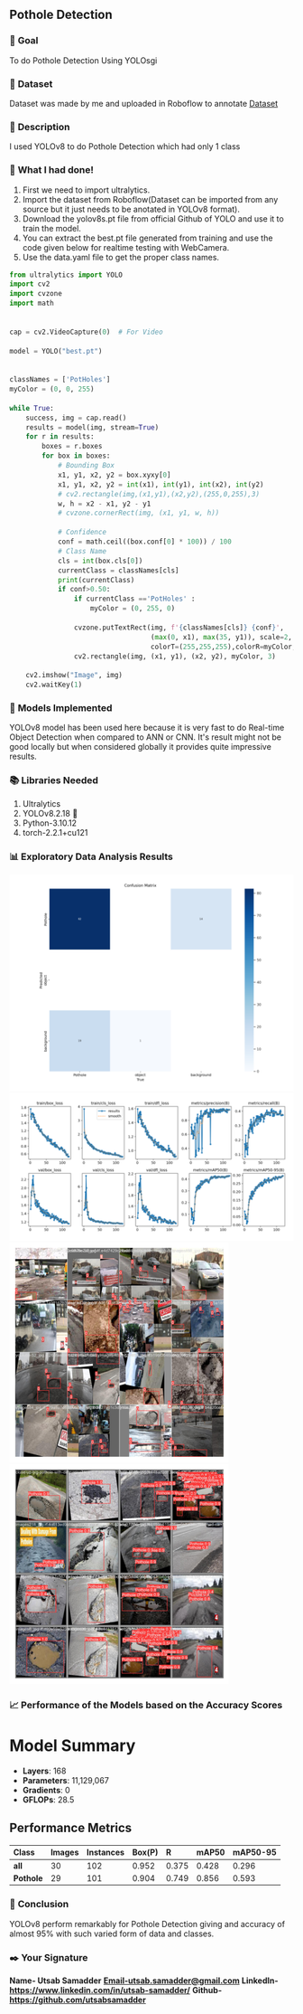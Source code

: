 ## **Pothole Detection**

### 🎯 **Goal**

To do Pothole Detection Using YOLOsgi

### 🧵 **Dataset**

Dataset was made by me and uploaded in Roboflow to annotate
[Dataset](https://universe.roboflow.com/nit-raipur-nz8f9/pothole-2-top-view/browse?queryText=&pageSize=50&startingIndex=0&browseQuery=true)

### 🧾 **Description**

I used YOLOv8 to do Pothole Detection which had only 1 class

### 🧮 **What I had done!**

1. First we need to import ultralytics. 
2. Import the dataset from Roboflow(Dataset can be imported from any source but it just needs to be anotated in YOLOv8 format).
3. Download the yolov8s.pt file from official Github of YOLO and use it to train the model.
4. You can extract the best.pt file generated from training and use the code given below for realtime testing with WebCamera.
5. Use the data.yaml file to get the proper class names.

```python
from ultralytics import YOLO
import cv2
import cvzone
import math


cap = cv2.VideoCapture(0)  # For Video

model = YOLO("best.pt")


classNames = ['PotHoles']
myColor = (0, 0, 255)

while True:
    success, img = cap.read()
    results = model(img, stream=True)
    for r in results:
        boxes = r.boxes
        for box in boxes:
            # Bounding Box
            x1, y1, x2, y2 = box.xyxy[0]
            x1, y1, x2, y2 = int(x1), int(y1), int(x2), int(y2)
            # cv2.rectangle(img,(x1,y1),(x2,y2),(255,0,255),3)
            w, h = x2 - x1, y2 - y1
            # cvzone.cornerRect(img, (x1, y1, w, h))

            # Confidence
            conf = math.ceil((box.conf[0] * 100)) / 100
            # Class Name
            cls = int(box.cls[0])
            currentClass = classNames[cls]
            print(currentClass)
            if conf>0.50:
                if currentClass =='PotHoles' :
                    myColor = (0, 255, 0)

                cvzone.putTextRect(img, f'{classNames[cls]} {conf}',
                                   (max(0, x1), max(35, y1)), scale=2, thickness=2,colorB=myColor,
                                   colorT=(255,255,255),colorR=myColor, offset=3)
                cv2.rectangle(img, (x1, y1), (x2, y2), myColor, 3)

    cv2.imshow("Image", img)
    cv2.waitKey(1)

```

### 🚀 **Models Implemented**

YOLOv8 model has been used here because it is very fast to do Real-time Object Detection when compared to ANN or CNN. It's result might not be good locally but when considered globally it provides quite impressive results.

### 📚 **Libraries Needed**

1. Ultralytics 
2. YOLOv8.2.18 🚀 
3. Python-3.10.12 
4. torch-2.2.1+cu121

### 📊 **Exploratory Data Analysis Results**

![Confusion Matrix](results/confusionMatrix.png)
![Results](results/results.png)
![Train Batch](results/trainbatch.png)
![Validation Batch](results/validation.png)

### 📈 **Performance of the Models based on the Accuracy Scores**

# Model Summary

- **Layers**: 168
- **Parameters**: 11,129,067
- **Gradients**: 0
- **GFLOPs**: 28.5

## Performance Metrics

| Class           | Images | Instances | Box(P) | R    | mAP50 | mAP50-95 |
|:----------------|:-------|:----------|:------|:-----|:------|:---------|
| **all**         | 30     | 102        | 0.952 | 0.375    | 0.428 | 0.296    |
| **Pothole**| 29    | 101         | 0.904     | 0.749    | 0.856 | 0.593    |





### 📢 **Conclusion**

YOLOv8 perform remarkably for Pothole Detection giving and accuracy of almost 95% with such varied form of data and classes.
### ✒️ **Your Signature**

**Name- Utsab Samadder**
**Email-utsab.samadder@gmail.com**
**LinkedIn-https://www.linkedin.com/in/utsab-samadder/**
**Github-https://github.com/utsabsamadder**

